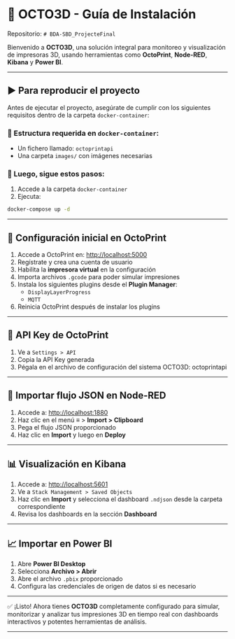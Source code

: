# 🧠 OCTO3D - Guía de Instalación

Repositorio: `# BDA-SBD_ProjecteFinal`

Bienvenido a **OCTO3D**, una solución integral para monitoreo y visualización de impresoras 3D, usando herramientas como **OctoPrint**, **Node-RED**, **Kibana** y **Power BI**.

---

## ▶️ Para reproducir el proyecto

Antes de ejecutar el proyecto, asegúrate de cumplir con los siguientes requisitos dentro de la carpeta `docker-container`:

### 📁 Estructura requerida en `docker-container`:

- Un fichero llamado: `octoprintapi`
- Una carpeta `images/` con imágenes necesarias

### 🚀 Luego, sigue estos pasos:

1. Accede a la carpeta `docker-container`
2. Ejecuta:

```bash
docker-compose up -d
```

---

## 👤 Configuración inicial en OctoPrint

1. Accede a OctoPrint en: [http://localhost:5000](http://localhost:5000)
2. Regístrate y crea una cuenta de usuario
3. Habilita la **impresora virtual** en la configuración
4. Importa archivos `.gcode` para poder simular impresiones
5. Instala los siguientes plugins desde el **Plugin Manager**:
   - `DisplayLayerProgress`
   - `MQTT`
6. Reinicia OctoPrint después de instalar los plugins

---

## 🔑 API Key de OctoPrint

1. Ve a `Settings > API`
2. Copia la API Key generada
3. Pégala en el archivo de configuración del sistema OCTO3D: octoprintapi


---

## 🔁 Importar flujo JSON en Node-RED

1. Accede a: [http://localhost:1880](http://localhost:1880)
2. Haz clic en el menú ≡ > **Import > Clipboard**
3. Pega el flujo JSON proporcionado
4. Haz clic en **Import** y luego en **Deploy**

---

## 📊 Visualización en Kibana

1. Accede a: [http://localhost:5601](http://localhost:5601)
2. Ve a `Stack Management > Saved Objects`
3. Haz clic en **Import** y selecciona el dashboard `.ndjson` desde la carpeta correspondiente
4. Revisa los dashboards en la sección **Dashboard**

---

## 📈 Importar en Power BI

1. Abre **Power BI Desktop**
2. Selecciona **Archivo > Abrir**
3. Abre el archivo `.pbix` proporcionado
4. Configura las credenciales de origen de datos si es necesario

---

✅ ¡Listo! Ahora tienes **OCTO3D** completamente configurado para simular, monitorizar y analizar tus impresiones 3D en tiempo real con dashboards interactivos y potentes herramientas de análisis.

---
